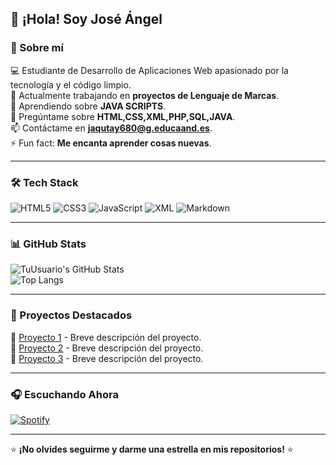 ## 👋 ¡Hola! Soy José Ángel  
### 🚀 Sobre mí

💻 Estudiante de Desarrollo de Aplicaciones Web apasionado por la tecnología y el código limpio.  
🔭 Actualmente trabajando en **proyectos de Lenguaje de Marcas**.  
🌱 Aprendiendo sobre **JAVA SCRIPTS**.  
💬 Pregúntame sobre **HTML,CSS,XML,PHP,SQL,JAVA**.  
📫 Contáctame en **jaqutay680@g.educaand.es**.  
⚡ Fun fact: **Me encanta aprender cosas nuevas**.  

---

### 🛠 Tech Stack

![HTML5](https://img.shields.io/badge/HTML5-%23E34F26.svg?style=for-the-badge&logo=html5&logoColor=white)
![CSS3](https://img.shields.io/badge/CSS3-%231572B6.svg?style=for-the-badge&logo=css3&logoColor=white)
![JavaScript](https://img.shields.io/badge/JavaScript-%23F7DF1E.svg?style=for-the-badge&logo=javascript&logoColor=black)
![XML](https://img.shields.io/badge/XML-%23FF6600.svg?style=for-the-badge&logo=xml&logoColor=white)
![Markdown](https://img.shields.io/badge/Markdown-%23000000.svg?style=for-the-badge&logo=markdown&logoColor=white)

---

### 📊 GitHub Stats

![TuUsuario's GitHub Stats](https://github-readme-stats.vercel.app/api?username=TuUsuario&show_icons=true&theme=radical)  
![Top Langs](https://github-readme-stats.vercel.app/api/top-langs/?username=TuUsuario&layout=compact&theme=radical)  

---

### 🚀 Proyectos Destacados

🔹 [Proyecto 1](https://github.com/jaqutay680/Lenguaje-De-Marca) - Breve descripción del proyecto.  
🔹 [Proyecto 2](https://github.com/TuUsuario/Proyecto2) - Breve descripción del proyecto.  
🔹 [Proyecto 3](https://github.com/TuUsuario/Proyecto3) - Breve descripción del proyecto.  

---

### 🎧 Escuchando Ahora

[![Spotify](https://novatorem.vercel.app/api/spotify)](https://open.spotify.com/user/TuUsuario)  

---

⭐ **¡No olvides seguirme y darme una estrella en mis repositorios!** ⭐

